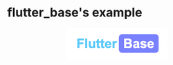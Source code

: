 # flutter_base's example

<p align="center">
  <img src="https://github.com/nillnil/flutter_base/blob/master/screenshot/logo.png" alt="logo">
 </p>